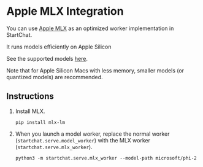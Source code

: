 # Apple MLX Integration

You can use [Apple MLX](https://github.com/ml-explore/mlx) as an optimized worker implementation in StartChat.

It runs models efficiently on Apple Silicon

See the supported models [here](https://github.com/ml-explore/mlx-examples/tree/main/llms#supported-models).

Note that for Apple Silicon Macs with less memory, smaller models (or quantized models) are recommended.

## Instructions

1. Install MLX.

   ```
   pip install mlx-lm
   ```

2. When you launch a model worker, replace the normal worker (`startchat.serve.model_worker`) with the MLX worker (`startchat.serve.mlx_worker`).

   ```
   python3 -m startchat.serve.mlx_worker --model-path microsoft/phi-2
   ```
